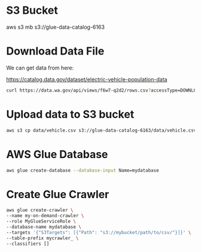 # S3 Bucket

aws s3 mb s3://glue-data-catalog-6163

# Download Data File

We can get data from here:

https://catalog.data.gov/dataset/electric-vehicle-population-data

```sh
curl https://data.wa.gov/api/views/f6w7-q2d2/rows.csv?accessType=DOWNLOAD -o data/vehicle.csv
```

# Upload data to S3 bucket

```sh
aws s3 cp data/vehicle.csv s3://glue-data-catalog-6163/data/vehicle.csv
```

# AWS Glue Database

```sh
aws glue create-database --database-input Name=mydatabase
```

# Create Glue Crawler

```sh
aws glue create-crawler \
--name my-on-demand-crawler \
--role MyGlueServiceRole \
--database-name mydatabase \
--targets '{"S3Targets": [{"Path": "s3://mybucket/path/to/csv/"}]}' \
--table-prefix mycrawler_ \
--classifiers []
```